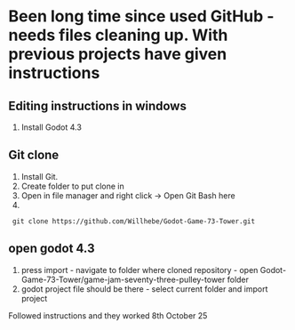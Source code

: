 # Been long time since used GitHub - needs files cleaning up. With previous projects have given instructions
## Editing instructions in windows
1. Install Godot 4.3
## Git clone 
1. Install Git.
2. Create folder to put clone in
3. Open in file manager and right click -> Open Git Bash here
4.
 ```
  git clone https://github.com/Willhebe/Godot-Game-73-Tower.git
```
## open godot 4.3
1. press import - navigate to folder where cloned repository - open Godot-Game-73-Tower/game-jam-seventy-three-pulley-tower folder
2. godot project file should be there - select current folder and import project

Followed instructions and they worked 8th October 25
